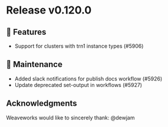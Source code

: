# Release v0.120.0

## 🚀 Features

- Support for clusters with trn1 instance types (#5906)

## 🧰 Maintenance

- Added slack notifications for publish docs workflow (#5926)
- Update deprecated set-output in workflows (#5927)

## Acknowledgments
Weaveworks would like to sincerely thank:
  @dewjam 
